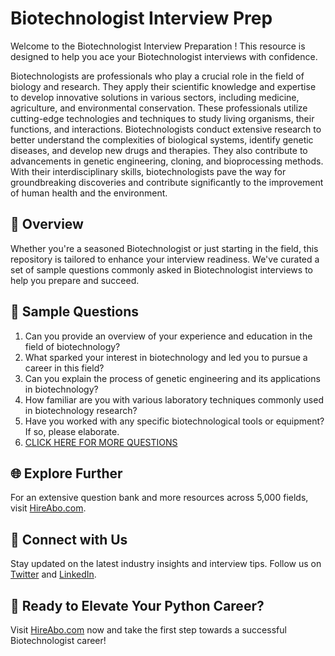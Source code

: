 # Biotechnologist Interview Prep

Welcome to the Biotechnologist Interview Preparation ! This resource is designed to help you ace your Biotechnologist interviews with confidence.

Biotechnologists are professionals who play a crucial role in the field of biology and research. They apply their scientific knowledge and expertise to develop innovative solutions in various sectors, including medicine, agriculture, and environmental conservation. These professionals utilize cutting-edge technologies and techniques to study living organisms, their functions, and interactions. Biotechnologists conduct extensive research to better understand the complexities of biological systems, identify genetic diseases, and develop new drugs and therapies. They also contribute to advancements in genetic engineering, cloning, and bioprocessing methods. With their interdisciplinary skills, biotechnologists pave the way for groundbreaking discoveries and contribute significantly to the improvement of human health and the environment.

## 🚀 Overview

Whether you're a seasoned Biotechnologist or just starting in the field, this repository is tailored to enhance your interview readiness. We've curated a set of sample questions commonly asked in Biotechnologist interviews to help you prepare and succeed.

## 📝 Sample Questions

1. Can you provide an overview of your experience and education in the field of biotechnology?
2. What sparked your interest in biotechnology and led you to pursue a career in this field?
3. Can you explain the process of genetic engineering and its applications in biotechnology?
4. How familiar are you with various laboratory techniques commonly used in biotechnology research?
5. Have you worked with any specific biotechnological tools or equipment? If so, please elaborate.
6. [CLICK HERE FOR MORE QUESTIONS](https://hireabo.com/job/5_1_20/Biotechnologist)

## 🌐 Explore Further

For an extensive question bank and more resources across 5,000 fields, visit [HireAbo.com](https://www.hireabo.com).

## 📱 Connect with Us

Stay updated on the latest industry insights and interview tips. Follow us on [Twitter](https://twitter.com/hireabo) and [LinkedIn](https://www.linkedin.com/in/hire-abo-3609972a8/).

## 🚀 Ready to Elevate Your Python Career?

Visit [HireAbo.com](https://www.hireabo.com) now and take the first step towards a successful Biotechnologist career!